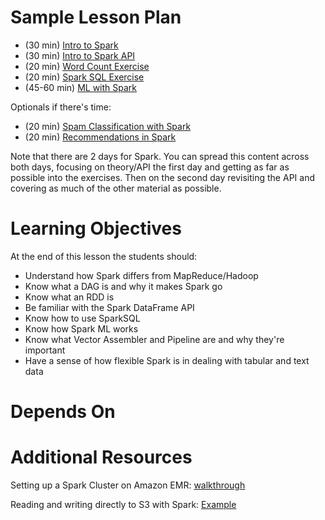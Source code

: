 # Sample Lesson Plan

* (30 min) [Intro to Spark](../spark-intro/intro_to_spark.pptx)
* (30 min) [Intro to Spark API](../pyspark-lab/intro_to_spark_api.ipynb)
* (20 min) [Word Count Exercise](../pyspark-lab/word_count_exercise.ipynb)
* (20 min) [Spark SQL Exercise](../pyspark-lab/airline_delays_sparksql_exercise.ipynb)
* (45-60 min) [ML with Spark](../pyspark-lab/machine_learning_with_spark.ipynb)

Optionals if there's time:

* (20 min) [Spam Classification with
Spark](../pyspark-lab/spam_classification_with_spark.ipynb)
* (20 min) [Recommendations in Spark](../pyspark-lab/spark_recommendation_systems.ipynb)

Note that there are 2 days for Spark. You can spread this content across both days, focusing on
theory/API the first day and getting as far as possible into the exercises. Then on the second
day revisiting the API and covering as much of the other material as possible.


# Learning Objectives

At the end of this lesson the students should:

* Understand how Spark differs from MapReduce/Hadoop
* Know what a DAG is and why it makes Spark go
* Know what an RDD is
* Be familiar with the Spark DataFrame API
* Know how to use SparkSQL
* Know how Spark ML works
* Know what Vector Assembler and Pipeline are and why they're important
* Have a sense of how flexible Spark is in dealing with tabular and text data

# Depends On

# Additional Resources

Setting up a Spark Cluster on Amazon EMR:
[walkthrough](setting_up_EMR_spark.md)

Reading and writing directly to S3 with Spark:
[Example](linking_spark_to_s3.ipynb)